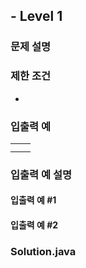 
## - Level 1

### 문제 설명


### 제한 조건
- 


### 입출력 예

|      |         |
|:-----|:--------|
|      |         |
|      |         |

### 입출력 예 설명
#### 입출력 예 #1


#### 입출력 예 #2


### Solution.java
``` java

``` 